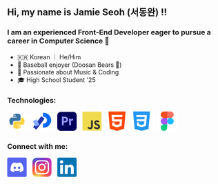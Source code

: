 ## Hi, my name is Jamie Seoh (서동완)  ‼️
### I am an experienced Front-End Developer eager to pursue a career in Computer Science 🌱
- 🇰🇷 Korean ｜ He/Him 
- 🐻 Baseball enjoyer (Doosan Bears 🐻)
- 💪 Passionate about Music & Coding
- 🎓 High School Student '25

### Technologies:
<img src="https://raw.githubusercontent.com/dwseoh/dwseoh/main/python.png" alt="drawing" width="45"/> <img src="https://raw.githubusercontent.com/dwseoh/dwseoh/main/_divider.png" width="5" height="40"> <img src="https://raw.githubusercontent.com/dwseoh/dwseoh/main/processing_logo.png" alt="drawing" width="45"/> <img src="https://raw.githubusercontent.com/dwseoh/dwseoh/main/_divider.png" width="5" height="40"> <img src="https://raw.githubusercontent.com/dwseoh/dwseoh/main/premierepro_icon.png" alt="drawing" width="45"/> <img src="https://raw.githubusercontent.com/dwseoh/dwseoh/main/_divider.png" width="5" height="40"> <img src="https://raw.githubusercontent.com/dwseoh/dwseoh/main/js_logo.png" alt="drawing" width="45"/> <img src="https://raw.githubusercontent.com/dwseoh/dwseoh/main/_divider.png" width="5" height="40"> <img src="https://raw.githubusercontent.com/dwseoh/dwseoh/main/html-5.png" alt="drawing" width="45"/> <img src="https://raw.githubusercontent.com/dwseoh/dwseoh/main/_divider.png" width="5" height="40"> <img src="https://raw.githubusercontent.com/dwseoh/dwseoh/main/css_logo.png" alt="drawing" width="45"/> <img src="https://raw.githubusercontent.com/dwseoh/dwseoh/main/_divider.png" width="5" height="40">  <img src="https://raw.githubusercontent.com/dwseoh/dwseoh/main/_divider.png" width="5" height="40"> <img src="https://raw.githubusercontent.com/dwseoh/dwseoh/main/figma_icon.png" alt="drawing" height="45"/> <img src="https://raw.githubusercontent.com/dwseoh/dwseoh/main/_divider.png" width="5" height="40">

### Connect with me:
<a href="https://discord.com/users/891434702509060106"> <img src="https://raw.githubusercontent.com/dwseoh/dwseoh/main/discordlogo-modified.png" alt="drawing" width="45"/></a> <img src="https://raw.githubusercontent.com/dwseoh/dwseoh/main/_divider.png" width="5" height="40"> <a href="https://www.instagram.com/dongwan_seoh/"> <img src="https://raw.githubusercontent.com/dwseoh/dwseoh/main/instagramlogo.png" alt="drawing" width="45"/></a> <img src="https://raw.githubusercontent.com/dwseoh/dwseoh/main/_divider.png" width="5" height="40"> <a href="https://www.linkedin.com/in/jamie-seoh-4140572a5/"> <img src="https://raw.githubusercontent.com/dwseoh/dwseoh/main/linkedin.png" alt="drawing" width="45"/></a>
